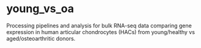 # young_vs_oa

Processing pipelines and analysis for bulk RNA-seq data comparing gene expression in human articular chondrocytes (HACs) from young/healthy vs aged/osteoarthritic donors.
